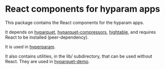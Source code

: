 # React components for hyparam apps

This package contains the React components for the hyparam apps.

It depends on [hyparquet](https://github.com/hyparam/hyparquet), [hyparquet-compressors](https://github.com/hyparam/hyparquet-compressors), [hightable](https://github.com/hyparam/hightable/), and requires React to be installed (peer-dependency).

It is used in [hyperparam](https://github.com/hyparam/hyperparam-cli/tree/master/packages/cli).

It also contains utilities, in the lib/ subdirectory, that can be used without React. They are used in [hyparquet-demo](https://github.com/hyparam/hyperparam-cli/tree/master/apps/hyparquet-demo).